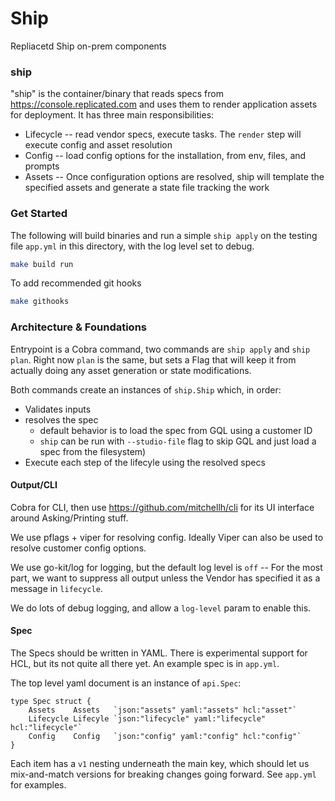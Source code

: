 Ship
=======

Repliacetd Ship on-prem components


### ship

"ship" is the container/binary that reads specs from https://console.replicated.com
and uses them to render application assets for deployment. It has three main responsibilities:

- Lifecycle -- read vendor specs, execute tasks. The `render` step will execute config and asset resolution
- Config -- load config options for the installation, from env, files, and prompts
- Assets -- Once configuration options are resolved, ship will template the specified assets and generate a state file tracking the work


### Get Started

The following will build binaries and run a simple `ship apply` on the testing file `app.yml`
in this directory, with the log level set to debug.

```bash
make build run
```

To add recommended git hooks

```bash
make githooks
```


### Architecture & Foundations

Entrypoint is a Cobra command, two commands are `ship apply` and `ship plan`. Right now `plan` is the same,
but sets a Flag that will keep it from actually doing any asset generation or state modifications.

Both commands create an instances of `ship.Ship` which, in order:

- Validates inputs
- resolves the spec 
    - default behavior is to load the spec from GQL using a customer ID
	- `ship` can be run with `--studio-file` flag to skip GQL and just load a spec from the filesystem)
- Execute each step of the lifecyle using the resolved specs


#### Output/CLI

Cobra for CLI, then use https://github.com/mitchellh/cli for its UI interface around Asking/Printing stuff.

We use pflags + viper for resolving config. Ideally Viper can also be used to resolve customer config options.

We use go-kit/log for logging, but the default log level is `off` -- For the most part, we want to suppress all output unless the Vendor has specified it as a message in `lifecycle`.

We do lots of debug logging, and allow a `log-level` param to enable this.


#### Spec

The Specs should be written in YAML. There is experimental support for HCL, but its not quite all there yet. An example spec is in `app.yml`.

The top level yaml document is an instance of `api.Spec`:

```
type Spec struct {
	Assets    Assets   `json:"assets" yaml:"assets" hcl:"asset"`
	Lifecycle Lifecyle `json:"lifecycle" yaml:"lifecycle" hcl:"lifecycle"`
	Config    Config   `json:"config" yaml:"config" hcl:"config"`
}
```

Each item has a `v1` nesting underneath the main key, which should let us mix-and-match versions
for breaking changes going forward. See `app.yml` for examples.




